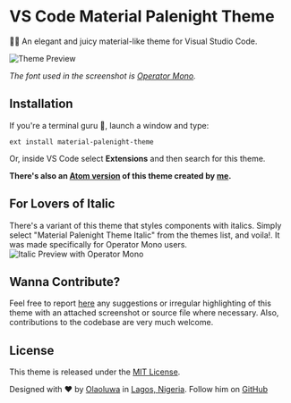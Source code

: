 # VS Code Material Palenight Theme

🍹🎨 An elegant and juicy material-like theme for Visual Studio Code.

![Theme Preview](https://imgur.com/eQt9Z1u.png)

_The font used in the screenshot is [Operator Mono](https://www.typography.com/fonts/operator)._

## Installation
If you're a terminal guru 👻, launch a window and type:
```shell
ext install material-palenight-theme
```

Or, inside VS Code select **Extensions** and then search for this theme.

**There's also an [Atom version](https://atom.io/themes/material-palenight-syntax) of this theme created by [me](https://twitter.com/mrolaolu).**

## For Lovers of Italic
There's a variant of this theme that styles components with italics. Simply select "Material Palenight Theme Italic" from the themes list, and voila!. It was made specifically for Operator Mono users.
![Italic Preview with Operator Mono](https://imgur.com/n8WAwpU.png)

## Wanna Contribute?
Feel free to report [here](https://github.com/whizkydee/vscode-material-palenight-theme/issues) any suggestions or irregular highlighting of this theme with an attached screenshot or source file where necessary. Also, contributions to the codebase are very much welcome.

## License
This theme is released under the [MIT License](https://github.com/whizkydee/vscode-material-palenight-theme/blob/master/LICENSE.md).

Designed with ❤️️ by [Olaoluwa](https://twitter.com/mrolaolu) in [Lagos, Nigeria](https://www.google.com.ng/maps/place/Lagos). Follow him on [GitHub](https://github.com/whizkydee)
